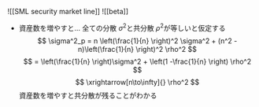 ![[SML security market line]]
![[beta]]

- 資産数を増やすと…
    全ての分散 $\sigma^2$と共分散 $\rho^2$が等しいと仮定する
    $$
    \sigma^2_p = n \left(\frac{1}{n} \right)^2 \sigma^2 + (n^2 -n)\left(\frac{1}{n} \right)^2 \rho^2 $$ 
 $$ = \left(\frac{1}{n} \right)\sigma^2 + \left(1 -\frac{1}{n} \right) \rho^2 $$ 
 $$
    \xrightarrow[n\to\infty]{} \rho^2
    $$
    資産数を増やすと共分散が残ることがわかる
